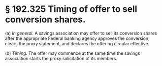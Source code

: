 # § 192.325   Timing of offer to sell conversion shares.

(a) *In general.* A savings association may offer to sell its conversion shares after the appropriate Federal banking agency approves the conversion, clears the proxy statement, and declares the offering circular effective.


(b) *Timing.* The offer may commence at the same time the savings association starts the proxy solicitation of its members.




